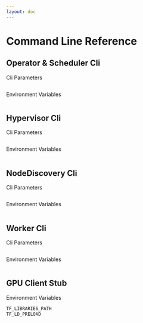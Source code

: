 ```yaml
---
layout: doc
---
```


# Command Line Reference

## Operator & Scheduler Cli

Cli Parameters

```bash
```

Environment Variables

```bash
```

## Hypervisor Cli

Cli Parameters

```bash
```

Environment Variables

```bash
```

## NodeDiscovery Cli

Cli Parameters

```bash
```

Environment Variables

```bash
```

## Worker Cli

Cli Parameters

```bash
```

Environment Variables

```bash
```


## GPU Client Stub

Environment Variables

```bash
TF_LIBRARIES_PATH
TF_LD_PRELOAD
```
